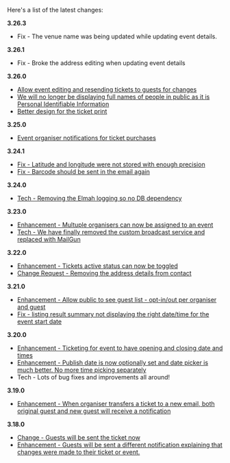 Here's a list of the latest changes:

**3.26.3**

- Fix - The venue name was being updated while updating event details.

**3.26.1**

- Fix - Broke the address editing when updating event details

**3.26.0**

- [Allow event editing and resending tickets to guests for changes](https://trello.com/c/Zv2uHzz1/595-allow-event-details-editing-but-display-button-to-resend-tickets-if-applicable)
- [We will no longer be displaying full names of people in public as it is Personal Identifiable Information](https://trello.com/c/ohxAz51V/613-do-not-display-pii-personal-identifiable-information-for-the-guests)
- [Better design for the ticket print](https://trello.com/c/fGjNniRM/616-improve-the-ticket-design-for-printing)

**3.25.0**

- [Event organiser notifications for ticket purchases](https://trello.com/c/puP8oeGG/202-event-organiser-notifications-for-ticket-purchases)

**3.24.1**

- [Fix - Latitude and longitude were not stored with enough precision](https://trello.com/c/ma8OVW4u/610-long-and-lat-are-fixed-to-only-2-decimal-places)
- [Fix - Barcode should be sent in the email again](https://trello.com/c/SGOd1Rqd/611-barcode-not-being-sent-via-email)


**3.24.0**

- [Tech - Removing the Elmah logging so no DB dependency](https://trello.com/c/TLYjQq7w/604-remove-elmah-logging-and-the-log-database)

**3.23.0**

- [Enhancement - Multuple organisers can now be assigned to an event](https://trello.com/c/UzL9O7yz/546-multiple-organiser-access-to-events)
- [Tech - We have finally removed the custom broadcast service and replaced with MailGun](https://trello.com/c/iTfaN4wW/602-decommission-the-broadcast-db-and-code)


**3.22.0**

- [Enhancement - Tickets active status can now be toggled](https://trello.com/c/FZlTCdIM/599-tickets-should-have-isactive-flag-to-allow-organisers-to-hide-some-tickets)
- [Change Request - Removing the address details from contact](https://trello.com/c/h7sUy8q6/600-remove-the-contact-us-address-details-there-s-no-need-for-that-at-the-moment)


**3.21.0**

- [Enhancement - Allow public to see guest list - opt-in/out per organiser and guest](https://trello.com/c/qN6hBEV4/588-events-allow-public-to-see-guest-list-opt-in-out-per-organiser-and-guest)
- [Fix - listing result summary not displaying the right date/time for the event start date](https://trello.com/c/m86IuApo/593-major-the-listing-result-summary-not-displaying-the-right-date-time-for-the-event-start-date)


**3.20.0**

- [Enhancement - Ticketing for event to have opening and closing date and times](https://trello.com/c/LfmnU4LW/479-events-ticketing-for-event-to-have-opening-and-closing-date-and-times)
- [Enhancement - Publish date is now optionally set and date picker is much better. No more time picking separately](https://trello.com/c/zCqc8wXq/589-events-date-improvements-ad-publising-date-vs-start-and-end-date)
- Tech - Lots of bug fixes and improvements all around!

**3.19.0**

- [Enhancement - When organiser transfers a ticket to a new email, both original guest and new guest will receive a notification](https://trello.com/c/VtQklgSB/586-ticket-transfer-and-notification)

**3.18.0**

- [Change - Guests will be sent the ticket now](https://trello.com/c/r7biHc3s/584-each-guest-should-receive-the-ticket-along-with-an-invite)
- [Enhancement - Guests will be sent a different notification explaining that changes were made to their ticket or event.](https://trello.com/c/CHgDUYTW/585-resending-ticket-notification) 
